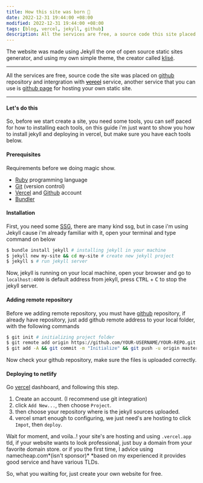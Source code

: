 ```yaml
---
title: How this site was born 👶
date: 2022-12-31 19:44:00 +08:00
modified: 2022-12-31 19:44:00 +08:00
tags: [blog, vercel, jekyll, github]
description: All the services are free, a source code this site placed on github repository and intergration with vercel service, another service that you can use is github page for hosting your own static site.
---
```


The website was made using Jekyll the one of open source static sites generator, and using my own simple theme, the creator called [klisé](https://github.com/piharpi/klise).

<hr>

All the services are free, source code the site was placed on [github](https://github.com/piharpi/mahendrata.now.sh) repository and intergration with ~~[vercel](https://verel.app)~~ service, another service that you can use is [github page](https://pages.github.com/) for hosting your own static site.

<hr>

#### Let's do this

So, before we start create a site, you need some tools, you can self paced for how to installing each tools, on this guide i'm just want to show you how to install jekyll and deploying in vercel, but make sure you have each tools below.

#### Prerequisites

Requirements before we doing magic show.

- [Ruby](https://www.ruby-lang.org/en/downloads/) programming language
- [Git](https://git-scm.com) (version control)
- [Vercel](https://vercel.com) and [Github](https://github.com) account
- [Bundler](https://bundler.io)

#### Installation

First, you need some [SSG](https://www.staticgen.com/), there are many kind ssg, but in case i'm using Jekyll cause i'm already familiar with it, open your terminal and type command on below

```bash
$ bundle install jekyll # installing jekyll in your machine
$ jekyll new my-site && cd my-site # create new jekyll project
$ jekyll s # run jekyll server
```

Now, jekyll is running on your local machine, open your browser and go to `localhost:4000` is default address from jekyll, press <kbd>CTRL</kbd> + <kbd>C</kbd> to stop the jekyll server.

#### Adding remote repository

Before we adding remote repository, you must have [github](https://github.com/new) repository, if already have repository, just add github remote address to your local folder, with the following commands

```bash
$ git init # initializing project folder
$ git remote add origin https://github.com/YOUR-USERNAME/YOUR-REPO.git # change UPPERCASE with your own!
$ git add -A && git commit -m "Initialize" && git push -u origin master # push code to github
```

Now check your github repository, make sure the files is uploaded correctly.

#### Deploying to netlify

Go [vercel](https://vercel.app) dashboard, and following this step.

1. Create an account. (I recommend use git integration)
2. click `Add New...`, then choose `Project`.
2. then choose your repository where is the jekyll sources uploaded.
3. vercel smart enough to configuring, we just need's are hosting to click `Impot`, then `deploy`.

Wait for moment, and voila..! your site's are hosting and using `.vercel.app` tld, if your website wants to look professional, just buy a domain from your favorite domain store. or if you the first time, I advice using namecheap.com*(isn't sponsor)* \*based on my experienced it provides good service and have various TLDs.

So, what you waiting for, just create your own website for free.
